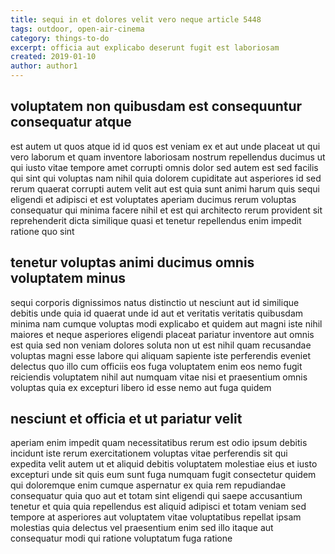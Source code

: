 ```yaml
---
title: sequi in et dolores velit vero neque article 5448
tags: outdoor, open-air-cinema
category: things-to-do
excerpt: officia aut explicabo deserunt fugit est laboriosam
created: 2019-01-10
author: author1
---
```


## voluptatem non quibusdam est consequuntur consequatur atque

est autem ut quos atque id id quos est veniam ex et aut unde placeat ut qui vero laborum et quam inventore laboriosam nostrum repellendus ducimus ut qui iusto vitae tempore amet corrupti omnis dolor sed autem est sed facilis qui sint qui voluptas nam nihil quia dolorem cupiditate aut asperiores id sed rerum quaerat corrupti autem velit aut est quia sunt animi harum quis sequi eligendi et adipisci et est voluptates aperiam ducimus rerum voluptas consequatur qui minima facere nihil et est qui architecto rerum provident sit reprehenderit dicta similique quasi et tenetur repellendus enim impedit ratione quo sint

## tenetur voluptas animi ducimus omnis voluptatem minus

sequi corporis dignissimos natus distinctio ut nesciunt aut id similique debitis unde quia id quaerat unde id aut et veritatis veritatis quibusdam minima nam cumque voluptas modi explicabo et quidem aut magni iste nihil maiores et neque asperiores eligendi placeat pariatur inventore aut omnis est quia sed non veniam dolores soluta non ut est nihil quam recusandae voluptas magni esse labore qui aliquam sapiente iste perferendis eveniet delectus quo illo cum officiis eos fuga voluptatem enim eos nemo fugit reiciendis voluptatem nihil aut numquam vitae nisi et praesentium omnis voluptas quia ex excepturi libero id esse nemo aut fuga quidem

## nesciunt et officia et ut pariatur velit

aperiam enim impedit quam necessitatibus rerum est odio ipsum debitis incidunt iste rerum exercitationem voluptas vitae perferendis sit qui expedita velit autem ut et aliquid debitis voluptatem molestiae eius et iusto excepturi unde sit quis eum sunt fuga numquam fugit consectetur quidem qui doloremque enim cumque aspernatur ex quia rem repudiandae consequatur quia quo aut et totam sint eligendi qui saepe accusantium tenetur et quia quia repellendus est aliquid adipisci et totam veniam sed tempore at asperiores aut voluptatem vitae voluptatibus repellat ipsam molestias quia delectus vel praesentium enim sed illo itaque aut consequatur modi qui ratione voluptatum fuga ratione
